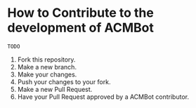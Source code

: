 # How to Contribute to the development of ACMBot

`TODO`

1. Fork this repository.
2. Make a new branch.
3. Make your changes.
4. Push your changes to your fork.
5. Make a new Pull Request.
6. Have your Pull Request approved by a ACMBot contributor.